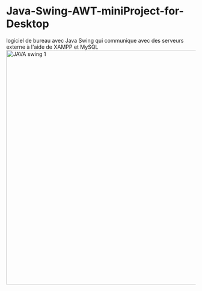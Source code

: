 # Java-Swing-AWT-miniProject-for-Desktop
logiciel de bureau avec Java Swing qui communique avec des serveurs externe à l'aide de XAMPP et MySQL
<img width="624" alt="JAVA swing 1" src="https://github.com/MehrezAziz/Java-Swing-AWT-miniProject-for-Desktop/assets/115452901/508909bc-b7fb-42ad-b389-8caab3c5d401">
